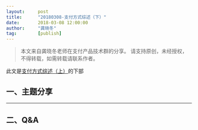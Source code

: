 ```yaml
---  
layout:     post   
title:      "20180308-支付方式综述（下）"  
date:       2018-03-08 12:00:00  
author:     "龚晓冬"  
tag:		[publish]   
--- 
```



> 本文来自龚晓冬老师在支付产品技术群的分享。 请支持原创，未经授权，不得转载，如需转载请联系作者。

此文是[支付方式综述（上）](http://doc.cocolian.org/wechat/2018/03/01/proddev/)的下部

## 一、主题分享



---

## 二、Q&A


